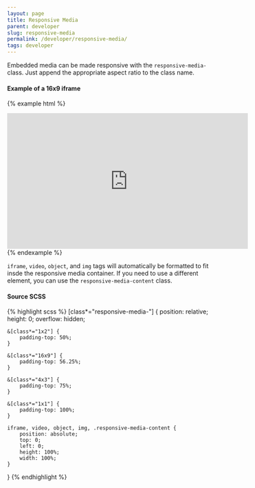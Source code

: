 ```yaml
---
layout: page
title: Responsive Media
parent: developer
slug: responsive-media
permalink: /developer/responsive-media/
tags: developer
---
```


Embedded media can be made responsive with the `responsive-media-` class. Just append the appropriate aspect ratio to the class name.

#### Example of a 16x9 iframe

{% example html %}
<div class="responsive-media-16x9">
    <iframe width="560" height="315" src="https://www.youtube.com/embed/leFSEhc-n-A?rel=0" frameborder="0" allowfullscreen></iframe>
</div>
{% endexample %}

`iframe`, `video`, `object`, and `img` tags will automatically be formatted to fit insde the responsive media container. If you need to use a different element, you can use the `responsive-media-content` class.

#### Source SCSS

{% highlight scss %}
[class*="responsive-media-"] {
    position: relative;
    height: 0;
    overflow: hidden;

    &[class*="1x2"] {
        padding-top: 50%;
    }

    &[class*="16x9"] {
        padding-top: 56.25%;
    }

    &[class*="4x3"] {
        padding-top: 75%;
    }

    &[class*="1x1"] {
        padding-top: 100%;
    }

    iframe, video, object, img, .responsive-media-content {
        position: absolute;
        top: 0;
        left: 0;
        height: 100%;
        width: 100%;
    }
}
{% endhighlight %}
